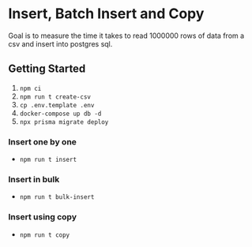 # Insert, Batch Insert and Copy

Goal is to measure the time it takes to read 1000000 rows of data from a csv and insert into postgres sql.

## Getting Started

1. `npm ci`
2. `npm run t create-csv`
3. `cp .env.template .env`
4. `docker-compose up db -d`
5. `npx prisma migrate deploy`

### Insert one by one

* `npm run t insert`

### Insert in bulk

* `npm run t bulk-insert`

### Insert using copy

* `npm run t copy`
